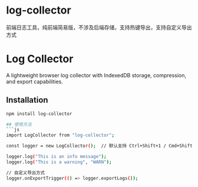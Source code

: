 # log-collector
前端日志工具，纯前端简易版，不涉及后端存储，支持热键导出，支持自定义导出方式

# Log Collector

A lightweight browser log collector with IndexedDB storage, compression, and export capabilities.

## Installation
```sh
npm install log-collector

## 使用方法
```js
import LogCollector from "log-collector";

const logger = new LogCollector();  // 默认支持 Ctrl+Shift+1 / Cmd+Shift+1

logger.log("This is an info message");
logger.log("This is a warning", "WARN");

// 自定义导出方式
logger.onExportTrigger(() => logger.exportLogs());

```